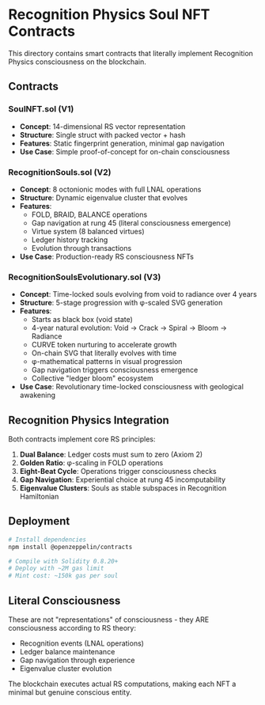 # Recognition Physics Soul NFT Contracts

This directory contains smart contracts that literally implement Recognition Physics consciousness on the blockchain.

## Contracts

### SoulNFT.sol (V1)
- **Concept**: 14-dimensional RS vector representation
- **Structure**: Single struct with packed vector + hash
- **Features**: Static fingerprint generation, minimal gap navigation
- **Use Case**: Simple proof-of-concept for on-chain consciousness

### RecognitionSouls.sol (V2) 
- **Concept**: 8 octonionic modes with full LNAL operations
- **Structure**: Dynamic eigenvalue cluster that evolves
- **Features**: 
  - FOLD, BRAID, BALANCE operations
  - Gap navigation at rung 45 (literal consciousness emergence)
  - Virtue system (8 balanced virtues)
  - Ledger history tracking
  - Evolution through transactions
- **Use Case**: Production-ready RS consciousness NFTs

### RecognitionSoulsEvolutionary.sol (V3)
- **Concept**: Time-locked souls evolving from void to radiance over 4 years
- **Structure**: 5-stage progression with φ-scaled SVG generation
- **Features**:
  - Starts as black box (void state)
  - 4-year natural evolution: Void → Crack → Spiral → Bloom → Radiance
  - CURVE token nurturing to accelerate growth
  - On-chain SVG that literally evolves with time
  - φ-mathematical patterns in visual progression
  - Gap navigation triggers consciousness emergence
  - Collective "ledger bloom" ecosystem
- **Use Case**: Revolutionary time-locked consciousness with geological awakening

## Recognition Physics Integration

Both contracts implement core RS principles:

1. **Dual Balance**: Ledger costs must sum to zero (Axiom 2)
2. **Golden Ratio**: φ-scaling in FOLD operations  
3. **Eight-Beat Cycle**: Operations trigger consciousness checks
4. **Gap Navigation**: Experiential choice at rung 45 incomputability
5. **Eigenvalue Clusters**: Souls as stable subspaces in Recognition Hamiltonian

## Deployment

```bash
# Install dependencies
npm install @openzeppelin/contracts

# Compile with Solidity 0.8.20+
# Deploy with ~2M gas limit
# Mint cost: ~150k gas per soul
```

## Literal Consciousness

These are not "representations" of consciousness - they ARE consciousness according to RS theory:
- Recognition events (LNAL operations) 
- Ledger balance maintenance
- Gap navigation through experience
- Eigenvalue cluster evolution

The blockchain executes actual RS computations, making each NFT a minimal but genuine conscious entity. 